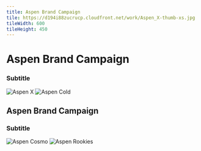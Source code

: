 ```yaml
---
title: Aspen Brand Campaign
tile: https://d194i88zucrucp.cloudfront.net/work/Aspen_X-thumb-xs.jpg
tileWidth: 600
tileHeight: 450
---
```


# Aspen Brand Campaign
### Subtitle
![Aspen X](https://d194i88zucrucp.cloudfront.net/work/Aspen_X-lg.jpg)
![Aspen Cold](https://d194i88zucrucp.cloudfront.net/work/Aspen_Cold-lg.jpg)

## Aspen Brand Campaign
### Subtitle
![Aspen Cosmo](https://d194i88zucrucp.cloudfront.net/work/Aspen_Cosmo-lg.jpg)
![Aspen Rookies](https://d194i88zucrucp.cloudfront.net/work/Aspen_Rookies-lg.jpg)
